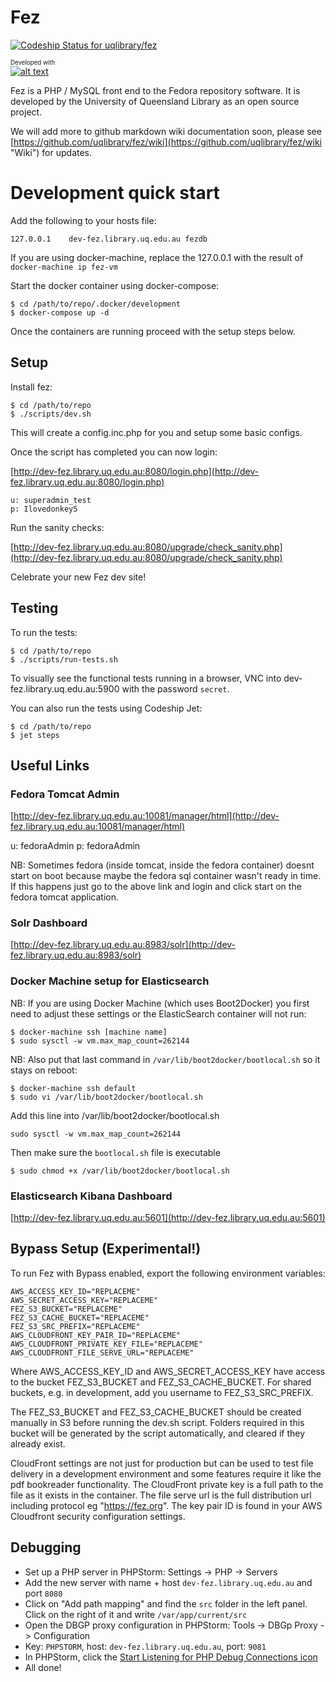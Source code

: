 # Fez

[ ![Codeship Status for uqlibrary/fez](https://codeship.com/projects/bb6396a0-7a03-0133-4c66-02b7238bd170/status?branch=master)](https://codeship.com/projects/118889)

<sub><sup>Developed with</sup></sub><br/>
[![alt text][2]][1]

  [1]: http://www.jetbrains.com/phpstorm/
  [2]: http://resources.jetbrains.com/assets/banners/jetbrains-com/phpstorm/phpstorm468x60_violet.gif (Smart IDE for PHP development with HTML, CSS &amp; JavaScript support)

Fez is a PHP / MySQL front end to the Fedora repository software. It is developed by the University of Queensland Library
as an open source project.

We will add more to github markdown wiki documentation soon, please see
[https://github.com/uqlibrary/fez/wiki](https://github.com/uqlibrary/fez/wiki "Wiki") for updates.

# Development quick start

Add the following to your hosts file:

    127.0.0.1    dev-fez.library.uq.edu.au fezdb

If you are using docker-machine, replace the 127.0.0.1 with the result of `docker-machine ip fez-vm`

Start the docker container using docker-compose:

    $ cd /path/to/repo/.docker/development
    $ docker-compose up -d

Once the containers are running proceed with the setup steps below.

## Setup

Install fez:

    $ cd /path/to/repo
    $ ./scripts/dev.sh

This will create a config.inc.php for you and setup some basic configs.

Once the script has completed you can now login:

[http://dev-fez.library.uq.edu.au:8080/login.php](http://dev-fez.library.uq.edu.au:8080/login.php)

    u: superadmin_test
    p: Ilovedonkey5

Run the sanity checks:

[http://dev-fez.library.uq.edu.au:8080/upgrade/check_sanity.php](http://dev-fez.library.uq.edu.au:8080/upgrade/check_sanity.php)

Celebrate your new Fez dev site!

## Testing

To run the tests:

    $ cd /path/to/repo
    $ ./scripts/run-tests.sh
    
To visually see the functional tests running in a browser, VNC into dev-fez.library.uq.edu.au:5900 with
the password `secret`.

You can also run the tests using Codeship Jet:

    $ cd /path/to/repo
    $ jet steps
    
## Useful Links

### Fedora Tomcat Admin

[http://dev-fez.library.uq.edu.au:10081/manager/html](http://dev-fez.library.uq.edu.au:10081/manager/html)

u: fedoraAdmin
p: fedoraAdmin

NB: Sometimes fedora (inside tomcat, inside the fedora container) doesnt start on boot because maybe the fedora sql
container wasn't ready in time. If this happens just go to the above link and login and click start on the fedora tomcat
application.

### Solr Dashboard

[http://dev-fez.library.uq.edu.au:8983/solr](http://dev-fez.library.uq.edu.au:8983/solr)

### Docker Machine setup for Elasticsearch

NB: If you are using Docker Machine (which uses Boot2Docker) you first need to adjust these settings or the ElasticSearch
container will not run:

    $ docker-machine ssh [machine name]
    $ sudo sysctl -w vm.max_map_count=262144
    
NB: Also put that last command in `/var/lib/boot2docker/bootlocal.sh` so it stays on reboot:
 
    $ docker-machine ssh default
    $ sudo vi /var/lib/boot2docker/bootlocal.sh
    
Add this line into /var/lib/boot2docker/bootlocal.sh
    
    sudo sysctl -w vm.max_map_count=262144
    
Then make sure the `bootlocal.sh` file is executable
    
    $ sudo chmod +x /var/lib/boot2docker/bootlocal.sh

### Elasticsearch Kibana Dashboard

[http://dev-fez.library.uq.edu.au:5601](http://dev-fez.library.uq.edu.au:5601)

## Bypass Setup (Experimental!)

To run Fez with Bypass enabled, export the following environment variables:

    AWS_ACCESS_KEY_ID="REPLACEME"
    AWS_SECRET_ACCESS_KEY="REPLACEME"
    FEZ_S3_BUCKET="REPLACEME"
    FEZ_S3_CACHE_BUCKET="REPLACEME"
    FEZ_S3_SRC_PREFIX="REPLACEME"
    AWS_CLOUDFRONT_KEY_PAIR_ID="REPLACEME"
    AWS_CLOUDFRONT_PRIVATE_KEY_FILE="REPLACEME"
    AWS_CLOUDFRONT_FILE_SERVE_URL="REPLACEME"

Where AWS_ACCESS_KEY_ID and AWS_SECRET_ACCESS_KEY have access to the bucket FEZ_S3_BUCKET and FEZ_S3_CACHE_BUCKET. For shared buckets, e.g. 
in development, add you username to FEZ_S3_SRC_PREFIX.

The FEZ_S3_BUCKET and FEZ_S3_CACHE_BUCKET should be created manually in S3 before running the dev.sh script. Folders required in this bucket 
will be generated by the script automatically, and cleared if they already exist.

CloudFront settings are not just for production but can be used to test file delivery in a development environment and some features require it
like the pdf bookreader functionality. The CloudFront private key is a full path to the file as it exists in the container. The file serve url is the full distribution url including protocol
eg "https://fez.org". The key pair ID is found in your AWS Cloudfront security configuration settings.

## Debugging
- Set up a PHP server in PHPStorm: Settings -> PHP -> Servers
- Add the new server with name + host `dev-fez.library.uq.edu.au` and port `8080`
- Click on "Add path mapping" and find the `src` folder in the left panel. Click on the right of it and write `/var/app/current/src`
- Open the DBGP proxy configuration in PHPStorm: Tools -> DBGp Proxy -> Configuration
- Key: `PHPSTORM`, host: `dev-fez.library.uq.edu.au`, port: `9081`
- In PHPStorm, click the [Start Listening for PHP Debug Connections icon](https://confluence.jetbrains.com/download/attachments/50497722/zero_conf_debug_1.png?version=2&modificationDate=1420211001000&api=v2)
- All done! 